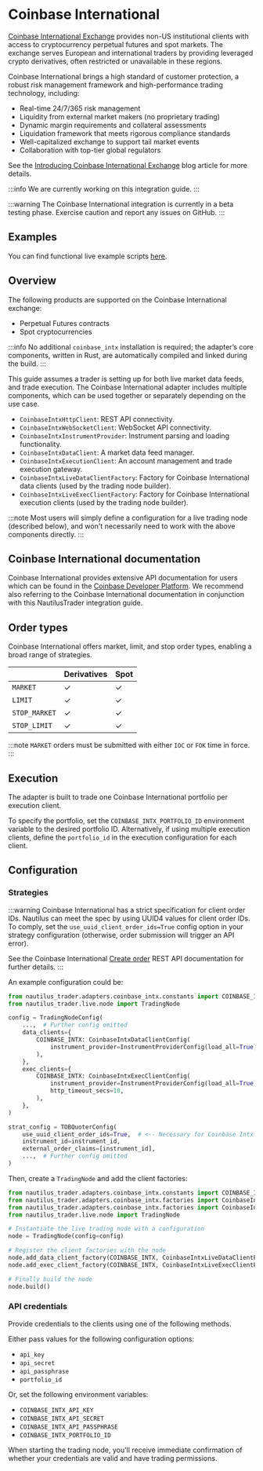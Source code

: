 # Coinbase International

[Coinbase International Exchange](https://www.coinbase.com/en/international-exchange) provides non-US institutional clients with access to cryptocurrency perpetual futures and spot markets.
The exchange serves European and international traders by providing leveraged crypto derivatives, often restricted or unavailable in these regions.

Coinbase International brings a high standard of customer protection, a robust risk management framework and high-performance trading technology, including:

- Real-time 24/7/365 risk management
- Liquidity from external market makers (no proprietary trading)
- Dynamic margin requirements and collateral assessments
- Liquidation framework that meets rigorous compliance standards
- Well-capitalized exchange to support tail market events
- Collaboration with top-tier global regulators

See the [Introducing Coinbase International Exchange](https://www.coinbase.com/en-au/blog/introducing-coinbase-international-exchange) blog article for more details.

:::info
We are currently working on this integration guide.
:::

:::warning
The Coinbase International integration is currently in a beta testing phase.
Exercise caution and report any issues on GitHub.
:::

## Examples

You can find functional live example scripts [here](https://github.com/nautechsystems/nautilus_trader/tree/develop/examples/live/coinbase_intx).

## Overview

The following products are supported on the Coinbase International exchange:

- Perpetual Futures contracts
- Spot cryptocurrencies

:::info
No additional `coinbase_intx` installation is required; the adapter’s core components, written in Rust, are automatically compiled and linked during the build.
:::

This guide assumes a trader is setting up for both live market data feeds, and trade execution.
The Coinbase International adapter includes multiple components, which can be used together or
separately depending on the use case.

- `CoinbaseIntxHttpClient`: REST API connectivity.
- `CoinbaseIntxWebSocketClient`: WebSocket API connectivity.
- `CoinbaseIntxInstrumentProvider`: Instrument parsing and loading functionality.
- `CoinbaseIntxDataClient`: A market data feed manager.
- `CoinbaseIntxExecutionClient`: An account management and trade execution gateway.
- `CoinbaseIntxLiveDataClientFactory`: Factory for Coinbase International data clients (used by the trading node builder).
- `CoinbaseIntxLiveExecClientFactory`: Factory for Coinbase International execution clients (used by the trading node builder).

:::note
Most users will simply define a configuration for a live trading node (described below),
and won't necessarily need to work with the above components directly.
:::

## Coinbase International documentation

Coinbase International provides extensive API documentation for users which can be found in the [Coinbase Developer Platform](https://docs.cdp.coinbase.com/intx/docs/welcome).
We recommend also referring to the Coinbase International documentation in conjunction with this NautilusTrader integration guide.

## Order types

Coinbase International offers market, limit, and stop order types, enabling a broad range of strategies.

|                        | Derivatives          | Spot                     |
|------------------------|----------------------|--------------------------|
| `MARKET`               | ✓                    | ✓                        |
| `LIMIT`                | ✓                    | ✓                        |
| `STOP_MARKET`          | ✓                    | ✓                        |
| `STOP_LIMIT`           | ✓                    | ✓                        |

:::note
`MARKET` orders must be submitted with either `IOC` or `FOK` time in force.
:::

## Execution

The adapter is built to trade one Coinbase International portfolio per execution client.

To specify the portfolio, set the `COINBASE_INTX_PORTFOLIO_ID` environment variable to the desired
portfolio ID. Alternatively, if using multiple execution clients, define the `portfolio_id` in the
execution configuration for each client.

## Configuration

### Strategies

:::warning
Coinbase International has a strict specification for client order IDs.
Nautilus can meet the spec by using UUID4 values for client order IDs.
To comply, set the `use_uuid_client_order_ids=True` config option in your strategy configuration (otherwise, order submission will trigger an API error).

See the Coinbase International [Create order](https://docs.cdp.coinbase.com/intx/reference/createorder) REST API documentation for further details.
:::

An example configuration could be:

```python
from nautilus_trader.adapters.coinbase_intx.constants import COINBASE_INTX
from nautilus_trader.live.node import TradingNode

config = TradingNodeConfig(
    ...,  # Further config omitted
    data_clients={
        COINBASE_INTX: CoinbaseIntxDataClientConfig(
            instrument_provider=InstrumentProviderConfig(load_all=True),
        ),
    },
    exec_clients={
        COINBASE_INTX: CoinbaseIntxExecClientConfig(
            instrument_provider=InstrumentProviderConfig(load_all=True),
            http_timeout_secs=10,
        ),
    },
)

strat_config = TOBQuoterConfig(
    use_uuid_client_order_ids=True,  # <-- Necessary for Coinbase Intx
    instrument_id=instrument_id,
    external_order_claims=[instrument_id],
    ...,  # Further config omitted
)
```

Then, create a `TradingNode` and add the client factories:

```python
from nautilus_trader.adapters.coinbase_intx.constants import COINBASE_INTX
from nautilus_trader.adapters.coinbase_intx.factories import CoinbaseIntxLiveDataClientFactory
from nautilus_trader.adapters.coinbase_intx.factories import CoinbaseIntxLiveExecClientFactory
from nautilus_trader.live.node import TradingNode

# Instantiate the live trading node with a configuration
node = TradingNode(config=config)

# Register the client factories with the node
node.add_data_client_factory(COINBASE_INTX, CoinbaseIntxLiveDataClientFactory)
node.add_exec_client_factory(COINBASE_INTX, CoinbaseIntxLiveExecClientFactory)

# Finally build the node
node.build()
```

### API credentials

Provide credentials to the clients using one of the following methods.

Either pass values for the following configuration options:

- `api_key`
- `api_secret`
- `api_passphrase`
- `portfolio_id`

Or, set the following environment variables:

- `COINBASE_INTX_API_KEY`
- `COINBASE_INTX_API_SECRET`
- `COINBASE_INTX_API_PASSPHRASE`
- `COINBASE_INTX_PORTFOLIO_ID`

When starting the trading node, you'll receive immediate confirmation of whether your
credentials are valid and have trading permissions.
